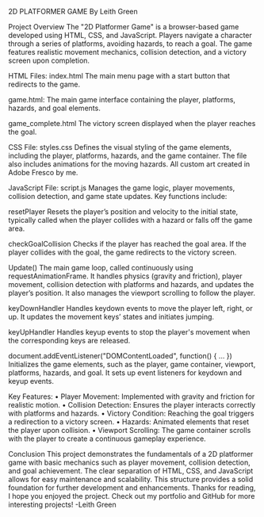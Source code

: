 2D PLATFORMER GAME
By Leith Green

Project Overview
The "2D Platformer Game" is a browser-based game developed using HTML, CSS, and JavaScript. Players navigate a character through a series of platforms, avoiding hazards, to reach a goal. The game features realistic movement mechanics, collision detection, and a victory screen upon completion.

HTML Files:
index.html
The main menu page with a start button that redirects to the game.

game.html:
The main game interface containing the player, platforms, hazards, and goal elements.

game_complete.html
The victory screen displayed when the player reaches the goal.

CSS File:
styles.css
Defines the visual styling of the game elements, including the player, platforms, hazards, and the game container. The file also includes animations for the moving hazards. All custom art created in Adobe Fresco by me.


JavaScript File:
script.js
Manages the game logic, player movements, collision detection, and game state updates. Key functions include:

resetPlayer
Resets the player’s position and velocity to the initial state, typically called when the player collides with a hazard or falls off the game area.

checkGoalCollision
Checks if the player has reached the goal area. If the player collides with the goal, the game redirects to the victory screen.

Update()
The main game loop, called continuously using requestAnimationFrame. It handles physics (gravity and friction), player movement, collision detection with platforms and hazards, and updates the player’s position. It also manages the viewport scrolling to follow the player.

keyDownHandler
Handles keydown events to move the player left, right, or up. It updates the movement keys’ states and initiates jumping.

keyUpHandler
Handles keyup events to stop the player's movement when the corresponding keys are released.

document.addEventListener("DOMContentLoaded", function() { ... })
Initializes the game elements, such as the player, game container, viewport, platforms, hazards, and goal. It sets up event listeners for keydown and keyup events.

Key Features:
•	Player Movement: Implemented with gravity and friction for realistic motion.
•	Collision Detection: Ensures the player interacts correctly with platforms and hazards.
•	Victory Condition: Reaching the goal triggers a redirection to a victory screen.
•	Hazards: Animated elements that reset the player upon collision.
•	Viewport Scrolling: The game container scrolls with the player to create a continuous gameplay experience.

Conclusion
This project demonstrates the fundamentals of a 2D platformer game with basic mechanics such as player movement, collision detection, and goal achievement. The clear separation of HTML, CSS, and JavaScript allows for easy maintenance and scalability. This structure provides a solid foundation for further development and enhancements. Thanks for reading, I hope you enjoyed the project. Check out my portfolio and GitHub for more interesting projects! 
-Leith Green


 
